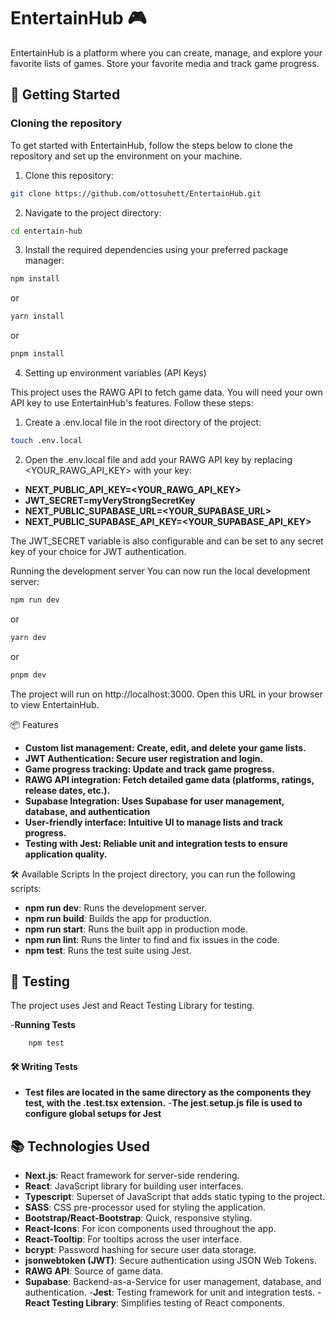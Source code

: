 # EntertainHub 🎮

EntertainHub is a platform where you can create, manage, and explore your favorite lists of games. Store your favorite media and track game progress.

## 🚀 Getting Started

### Cloning the repository

To get started with EntertainHub, follow the steps below to clone the repository and set up the environment on your machine.

1. Clone this repository:

```bash
git clone https://github.com/ottosuhett/EntertainHub.git
```
2. Navigate to the project directory:
```bash
cd entertain-hub
```
3. Install the required dependencies using your preferred package manager:
```bash
npm install
```
or 
```bash
yarn install
```
or
```bash
pnpm install
```

4. Setting up environment variables (API Keys)

This project uses the RAWG API to fetch game data. You will need your own API key to use EntertainHub's features. Follow these steps:

1. Create a .env.local file in the root directory of the project:

```bash
touch .env.local
```
2. Open the .env.local file and add your RAWG API key by replacing <YOUR_RAWG_API_KEY> with your key:

- **NEXT_PUBLIC_API_KEY=<YOUR_RAWG_API_KEY>**
- **JWT_SECRET=myVeryStrongSecretKey**
- **NEXT_PUBLIC_SUPABASE_URL=<YOUR_SUPABASE_URL>**
- **NEXT_PUBLIC_SUPABASE_API_KEY=<YOUR_SUPABASE_API_KEY>**

The JWT_SECRET variable is also configurable and can be set to any secret key of your choice for JWT authentication.

Running the development server
You can now run the local development server:
```bash
npm run dev
```
or 
```bash
yarn dev
```
or
```bash
pnpm dev
```

The project will run on http://localhost:3000. Open this URL in your browser to view EntertainHub.

📦 Features
- **Custom list management: Create, edit, and delete your game lists.**
- **JWT Authentication: Secure user registration and login.**
- **Game progress tracking: Update and track game progress.**
- **RAWG API integration: Fetch detailed game data (platforms, ratings, release dates, etc.).**
- **Supabase Integration: Uses Supabase for user management, database, and authentication**
- **User-friendly interface: Intuitive UI to manage lists and track progress.**
- **Testing with Jest: Reliable unit and integration tests to ensure application quality.**

🛠️ Available Scripts
In the project directory, you can run the following scripts:

- **npm run dev**: Runs the development server.
- **npm run build**: Builds the app for production.
- **npm run start**: Runs the built app in production mode.
- **npm run lint**: Runs the linter to find and fix issues in the code.
- **npm test**: Runs the test suite using Jest.

## 🧪 Testing
The project uses Jest and React Testing Library for testing.

-**Running Tests**
```bash 
    npm test
```

#### 🛠️ Writing Tests
- **Test files are located in the same directory as the components they test, with the .test.tsx extension.**
-**The jest.setup.js file is used to configure global setups for Jest**
## 📚 Technologies Used

- **Next.js**: React framework for server-side rendering.
- **React**: JavaScript library for building user interfaces.
- **Typescript**: Superset of JavaScript that adds static typing to the project.
- **SASS**: CSS pre-processor used for styling the application.
- **Bootstrap/React-Bootstrap**: Quick, responsive styling.
- **React-Icons**: For icon components used throughout the app.
- **React-Tooltip**: For tooltips across the user interface.
- **bcrypt**: Password hashing for secure user data storage.
- **jsonwebtoken (JWT)**: Secure authentication using JSON Web Tokens.
- **RAWG API**: Source of game data.
- **Supabase**: Backend-as-a-Service for user management, database, and authentication.
-**Jest**: Testing framework for unit and integration tests.
-**React Testing Library**: Simplifies testing of React components.